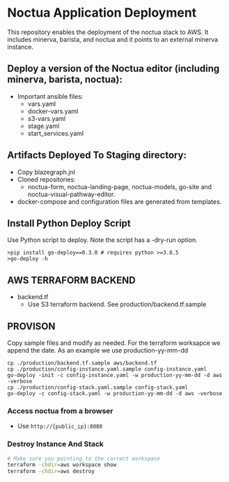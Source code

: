 # Noctua Application Deployment

This repository enables the deployment of the noctua stack to AWS. It includes 
minerva, barista, and noctua and it points to an external minerva instance.     

## Deploy a version of the Noctua editor (including minerva, barista, noctua):
  - Important ansible files:
    - vars.yaml
    - docker-vars.yaml
    - s3-vars.yaml
    - stage.yaml
    - start_services.yaml
  
## Artifacts Deployed To Staging directory:
  - Copy blazegraph.jnl
  - Cloned repositories:
    - noctua-form, noctua-landing-page, noctua-models, go-site and noctua-visual-pathway-editor.
  - docker-compose and configuration files are generated from templates.

## Install Python Deploy Script
Use Python script to deploy. Note the script has a -dry-run option.

```
>pip install go-deploy==0.3.0 # requires python >=3.8.5
>go-deploy -h
```

## AWS TERRAFORM BACKEND 

- backend.tf
  - Use S3 terraform backend. See production/backend.tf.sample

## PROVISON 

Copy sample files and modify as needed. For the terraform worksapce we append the date.
As an example we use production-yy-mm-dd

```
cp ./production/backend.tf.sample aws/backend.tf
cp ./production/config-instance.yaml.sample config-instance.yaml
go-deploy -init -c config-instance.yaml -w production-yy-mm-dd -d aws -verbose
cp ./production/config-stack.yaml.sample config-stack.yaml
go-deploy -c config-stack.yaml -w production-yy-mm-dd -d aws -verbose
```

### Access noctua from a browser
- Use `http://{public_ip}:8080` 

### Destroy Instance And Stack

```sh
# Make sure you pointing to the correct workspace
terraform -chdir=aws workspace show
terraform -chdir=aws destroy
```

